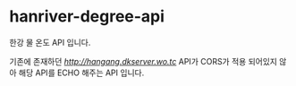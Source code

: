 # hanriver-degree-api

한강 물 온도 API 입니다.

기존에 존재하던 *http://hangang.dkserver.wo.tc* API가 CORS가 적용 되어있지 않아 
해당 API를 ECHO 해주는 API 입니다.
